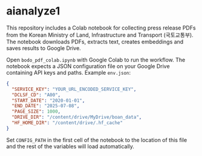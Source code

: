 # aianalyze1

This repository includes a Colab notebook for collecting press release PDFs from the Korean Ministry of Land, Infrastructure and Transport (국토교통부). The notebook downloads PDFs, extracts text, creates embeddings and saves results to Google Drive.

Open `bodo_pdf_colab.ipynb` with Google Colab to run the workflow. The notebook
expects a JSON configuration file on your Google Drive containing API keys and
paths. Example `env.json`:

```json
{
  "SERVICE_KEY": "YOUR_URL_ENCODED_SERVICE_KEY",
  "DCLSF_CD": "A00",
  "START_DATE": "2020-01-01",
  "END_DATE": "2025-07-08",
  "PAGE_SIZE": 1000,
  "DRIVE_DIR": "/content/drive/MyDrive/boan_data",
  "HF_HOME_DIR": "/content/drive/.hf_cache"
}
```

Set `CONFIG_PATH` in the first cell of the notebook to the location of this file
and the rest of the variables will load automatically.
